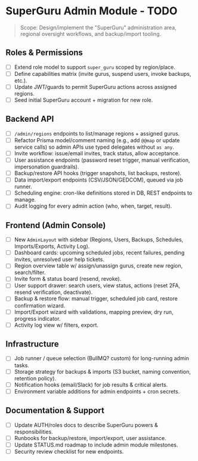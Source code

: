 # SuperGuru Admin Module - TODO

> Scope: Design/implement the "SuperGuru" administration area, regional oversight workflows, and backup/import tooling.

## Roles & Permissions

- [ ] Extend role model to support `super_guru` scoped by region/place.
- [ ] Define capabilities matrix (invite gurus, suspend users, invoke backups, etc.).
- [ ] Update JWT/guards to permit SuperGuru actions across assigned regions.
- [ ] Seed initial SuperGuru account + migration for new role.

## Backend API

- [ ] `/admin/regions` endpoints to list/manage regions + assigned gurus.
- [ ] Refactor Prisma model/comment naming (e.g., add `@@map` or update service calls) so admin APIs use typed delegates without `as any`.
- [ ] Invite workflow: issue/email invites, track status, allow acceptance.
- [ ] User assistance endpoints (password reset trigger, manual verification, impersonation guardrails).
- [ ] Backup/restore API hooks (trigger snapshots, list backups, restore).
- [ ] Data import/export endpoints (CSV/JSON/GEDCOM), queued via job runner.
- [ ] Scheduling engine: cron-like definitions stored in DB, REST endpoints to manage.
- [ ] Audit logging for every admin action (who, when, target, result).

## Frontend (Admin Console)

- [ ] New `AdminLayout` with sidebar (Regions, Users, Backups, Schedules, Imports/Exports, Activity Log).
- [ ] Dashboard cards: upcoming scheduled jobs, recent failures, pending invites, unresolved user help tickets.
- [ ] Region overview table w/ assign/unassign gurus, create new region, search/filter.
- [ ] Invite form & status board (resend, revoke).
- [ ] User support drawer: search users, view status, actions (reset 2FA, resend verification, deactivate).
- [ ] Backup & restore flow: manual trigger, scheduled job card, restore confirmation wizard.
- [ ] Import/Export wizard with validations, mapping preview, dry run, progress indicator.
- [ ] Activity log view w/ filters, export.

## Infrastructure

- [ ] Job runner / queue selection (BullMQ? custom) for long-running admin tasks.
- [ ] Storage strategy for backups & imports (S3 bucket, naming convention, retention policy).
- [ ] Notification hooks (email/Slack) for job results & critical alerts.
- [ ] Environment variable additions for admin endpoints + cron secrets.

## Documentation & Support

- [ ] Update AUTH/roles docs to describe SuperGuru powers & responsibilities.
- [ ] Runbooks for backup/restore, import/export, user assistance.
- [ ] Update STATUS.md roadmap to include admin module milestones.
- [ ] Security review checklist for new endpoints.
